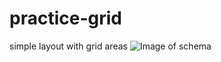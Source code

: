 # practice-grid
simple layout with grid areas
![Image of schema](https://i.postimg.cc/WbwWF1Ky/schema.jpg)
